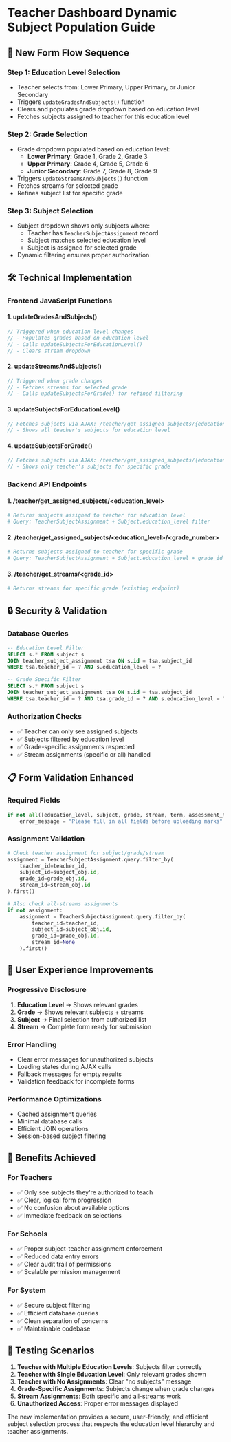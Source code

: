 # Teacher Dashboard Dynamic Subject Population Guide

## 🔄 **New Form Flow Sequence**

### **Step 1: Education Level Selection**
- Teacher selects from: Lower Primary, Upper Primary, or Junior Secondary
- Triggers `updateGradesAndSubjects()` function
- Clears and populates grade dropdown based on education level
- Fetches subjects assigned to teacher for this education level

### **Step 2: Grade Selection**
- Grade dropdown populated based on education level:
  - **Lower Primary**: Grade 1, Grade 2, Grade 3
  - **Upper Primary**: Grade 4, Grade 5, Grade 6  
  - **Junior Secondary**: Grade 7, Grade 8, Grade 9
- Triggers `updateStreamsAndSubjects()` function
- Fetches streams for selected grade
- Refines subject list for specific grade

### **Step 3: Subject Selection**
- Subject dropdown shows only subjects where:
  - Teacher has `TeacherSubjectAssignment` record
  - Subject matches selected education level
  - Subject is assigned for selected grade
- Dynamic filtering ensures proper authorization

## 🛠️ **Technical Implementation**

### **Frontend JavaScript Functions**

#### **1. updateGradesAndSubjects()**
```javascript
// Triggered when education level changes
// - Populates grades based on education level
// - Calls updateSubjectsForEducationLevel()
// - Clears stream dropdown
```

#### **2. updateStreamsAndSubjects()**
```javascript
// Triggered when grade changes
// - Fetches streams for selected grade
// - Calls updateSubjectsForGrade() for refined filtering
```

#### **3. updateSubjectsForEducationLevel()**
```javascript
// Fetches subjects via AJAX: /teacher/get_assigned_subjects/{education_level}
// - Shows all teacher's subjects for education level
```

#### **4. updateSubjectsForGrade()**
```javascript
// Fetches subjects via AJAX: /teacher/get_assigned_subjects/{education_level}/{grade}
// - Shows only teacher's subjects for specific grade
```

### **Backend API Endpoints**

#### **1. /teacher/get_assigned_subjects/<education_level>**
```python
# Returns subjects assigned to teacher for education level
# Query: TeacherSubjectAssignment + Subject.education_level filter
```

#### **2. /teacher/get_assigned_subjects/<education_level>/<grade_number>**
```python
# Returns subjects assigned to teacher for specific grade
# Query: TeacherSubjectAssignment + Subject.education_level + grade_id filter
```

#### **3. /teacher/get_streams/<grade_id>**
```python
# Returns streams for specific grade (existing endpoint)
```

## 🔒 **Security & Validation**

### **Database Queries**
```sql
-- Education Level Filter
SELECT s.* FROM subject s 
JOIN teacher_subject_assignment tsa ON s.id = tsa.subject_id 
WHERE tsa.teacher_id = ? AND s.education_level = ?

-- Grade Specific Filter  
SELECT s.* FROM subject s 
JOIN teacher_subject_assignment tsa ON s.id = tsa.subject_id 
WHERE tsa.teacher_id = ? AND tsa.grade_id = ? AND s.education_level = ?
```

### **Authorization Checks**
- ✅ Teacher can only see assigned subjects
- ✅ Subjects filtered by education level
- ✅ Grade-specific assignments respected
- ✅ Stream assignments (specific or all) handled

## 📋 **Form Validation Enhanced**

### **Required Fields**
```python
if not all([education_level, subject, grade, stream, term, assessment_type, total_marks > 0]):
    error_message = "Please fill in all fields before uploading marks"
```

### **Assignment Validation**
```python
# Check teacher assignment for subject/grade/stream
assignment = TeacherSubjectAssignment.query.filter_by(
    teacher_id=teacher_id,
    subject_id=subject_obj.id,
    grade_id=grade_obj.id,
    stream_id=stream_obj.id
).first()

# Also check all-streams assignments
if not assignment:
    assignment = TeacherSubjectAssignment.query.filter_by(
        teacher_id=teacher_id,
        subject_id=subject_obj.id,
        grade_id=grade_obj.id,
        stream_id=None
    ).first()
```

## 🎯 **User Experience Improvements**

### **Progressive Disclosure**
1. **Education Level** → Shows relevant grades
2. **Grade** → Shows relevant subjects + streams  
3. **Subject** → Final selection from authorized list
4. **Stream** → Complete form ready for submission

### **Error Handling**
- Clear error messages for unauthorized subjects
- Loading states during AJAX calls
- Fallback messages for empty results
- Validation feedback for incomplete forms

### **Performance Optimizations**
- Cached assignment queries
- Minimal database calls
- Efficient JOIN operations
- Session-based subject filtering

## 🚀 **Benefits Achieved**

### **For Teachers**
- ✅ Only see subjects they're authorized to teach
- ✅ Clear, logical form progression
- ✅ No confusion about available options
- ✅ Immediate feedback on selections

### **For Schools**
- ✅ Proper subject-teacher assignment enforcement
- ✅ Reduced data entry errors
- ✅ Clear audit trail of permissions
- ✅ Scalable permission management

### **For System**
- ✅ Secure subject filtering
- ✅ Efficient database queries
- ✅ Clean separation of concerns
- ✅ Maintainable codebase

## 🧪 **Testing Scenarios**

1. **Teacher with Multiple Education Levels**: Subjects filter correctly
2. **Teacher with Single Education Level**: Only relevant grades shown
3. **Teacher with No Assignments**: Clear "no subjects" message
4. **Grade-Specific Assignments**: Subjects change when grade changes
5. **Stream Assignments**: Both specific and all-streams work
6. **Unauthorized Access**: Proper error messages displayed

The new implementation provides a secure, user-friendly, and efficient subject selection process that respects the education level hierarchy and teacher assignments.
